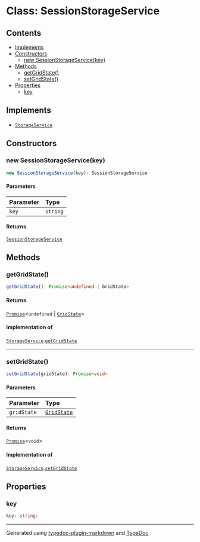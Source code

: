 # Class: SessionStorageService

## Contents

- [Implements](SessionStorageService.md#implements)
- [Constructors](SessionStorageService.md#constructors)
  - [new SessionStorageService(key)](SessionStorageService.md#new-sessionstorageservicekey)
- [Methods](SessionStorageService.md#methods)
  - [getGridState()](SessionStorageService.md#getgridstate)
  - [setGridState()](SessionStorageService.md#setgridstate)
- [Properties](SessionStorageService.md#properties)
  - [key](SessionStorageService.md#key)

## Implements

- [`StorageService`](../interfaces/StorageService.md)

## Constructors

### new SessionStorageService(key)

```ts
new SessionStorageService(key): SessionStorageService
```

#### Parameters

| Parameter | Type |
| :------ | :------ |
| `key` | `string` |

#### Returns

[`SessionStorageService`](SessionStorageService.md)

## Methods

### getGridState()

```ts
getGridState(): Promise<undefined | GridState>
```

#### Returns

[`Promise`]( https://developer.mozilla.org/en-US/docs/Web/JavaScript/Reference/Global_Objects/Promise )\<`undefined` \| [`GridState`](../interfaces/GridState.md)\>

#### Implementation of

[`StorageService`](../interfaces/StorageService.md).[`getGridState`](../interfaces/StorageService.md#getgridstate)

***

### setGridState()

```ts
setGridState(gridState): Promise<void>
```

#### Parameters

| Parameter | Type |
| :------ | :------ |
| `gridState` | [`GridState`](../interfaces/GridState.md) |

#### Returns

[`Promise`]( https://developer.mozilla.org/en-US/docs/Web/JavaScript/Reference/Global_Objects/Promise )\<`void`\>

#### Implementation of

[`StorageService`](../interfaces/StorageService.md).[`setGridState`](../interfaces/StorageService.md#setgridstate)

## Properties

### key

```ts
key: string;
```

***

Generated using [typedoc-plugin-markdown](https://www.npmjs.com/package/typedoc-plugin-markdown) and [TypeDoc](https://typedoc.org/)
